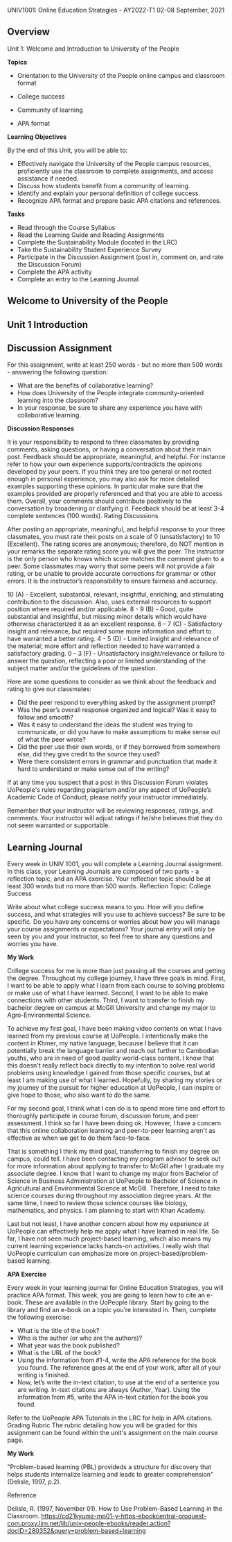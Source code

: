 UNIV1001: Online Education Strategies - AY2022-T1
02-08 September, 2021

## Overview

Unit 1: Welcome and Introduction to University of the People

**Topics**

-   Orientation to the University of the People online campus and classroom format
    
-   College success
    
-   Community of learning
    
-   APA format
    

**Learning Objectives**

By the end of this Unit, you will be able to:
-   Effectively navigate the University of the People campus resources, proficiently use the classroom to complete assignments, and access assistance if needed.    
-   Discuss how students benefit from a community of learning.    
-   Identify and explain your personal definition of college success.    
-   Recognize APA format and prepare basic APA citations and references.
    

**Tasks**
-   Read through the Course Syllabus
-   Read the Learning Guide and Reading Assignments
-   Complete the Sustainability Module (located in the LRC)   
-   Take the Sustainability Student Experience Survey    
-   Participate in the Discussion Assignment (post in, comment on, and rate the Discussion Forum)    
-   Complete the APA activity    
-   Complete an entry to the Learning Journal    

## Welcome to University of the People

## Unit 1 Introduction

## Discussion Assignment

For this assignment, write at least 250 words - but no more than 500 words - answering the following question:
- What are the benefits of collaborative learning?
- How does University of the People integrate community-oriented learning into the classroom?
- In your response, be sure to share any experience you have with collaborative learning.

**Discussion Responses**

It is your responsibility to respond to three classmates by providing comments, asking questions, or having a conversation about their main post. Feedback should be appropriate, meaningful, and helpful. For instance refer to how your own experience supports/contradicts the opinions developed by your peers. If you think they are too general or not rooted enough in personal experience, you may also ask for more detailed examples supporting these opinions. In particular make sure that the examples provided are properly referenced and that you are able to access them. Overall, your comments should contribute positively to the conversation by broadening or clarifying it. Feedback should be at least 3-4 complete sentences (100 words). Rating Discussions

After posting an appropriate, meaningful, and helpful response to your three classmates, you must rate their posts on a scale of 0 (unsatisfactory) to 10 (Excellent). The rating scores are anonymous; therefore, do NOT mention in your remarks the separate rating score you will give the peer. The instructor is the only person who knows which score matches the comment given to a peer. Some classmates may worry that some peers will not provide a fair rating, or be unable to provide accurate corrections for grammar or other errors. It is the instructor’s responsibility to ensure fairness and accuracy.

10 (A) - Excellent, substantial, relevant, insightful, enriching, and stimulating contribution to the discussion. Also, uses external resources to support position where required and/or applicable. 8 - 9 (B) - Good, quite substantial and insightful, but missing minor details which would have otherwise characterized it as an excellent response. 6 - 7 (C) - Satisfactory insight and relevance, but required some more information and effort to have warranted a better rating. 4 - 5 (D) - Limited insight and relevance of the material; more effort and reflection needed to have warranted a satisfactory grading. 0 - 3 (F) - Unsatisfactory insight/relevance or failure to answer the question, reflecting a poor or limited understanding of the subject matter and/or the guidelines of the question.

Here are some questions to consider as we think about the feedback and rating to give our classmates:

-   Did the peer respond to everything asked by the assignment prompt?
-   Was the peer’s overall response organized and logical? Was it easy to follow and smooth?
-   Was it easy to understand the ideas the student was trying to communicate, or did you have to make assumptions to make sense out of what the peer wrote?
-   Did the peer use their own words, or if they borrowed from somewhere else, did they give credit to the source they used?
-   Were there consistent errors in grammar and punctuation that made it hard to understand or make sense out of the writing?
    

If at any time you suspect that a post in this Discussion Forum violates UoPeople's rules regarding plagiarism and/or any aspect of UoPeople’s Academic Code of Conduct, please notify your instructor immediately.

Remember that your instructor will be reviewing responses, ratings, and comments. Your instructor will adjust ratings if he/she believes that they do not seem warranted or supportable.

## Learning Journal

Every week in UNIV 1001, you will complete a Learning Journal assignment. In this class, your Learning Journals are composed of two parts - a reflection topic, and an APA exercise. Your reflection topic should be at least 300 words but no more than 500 words. Reflection Topic: College Success

Write about what college success means to you. How will you define success, and what strategies will you use to achieve success? Be sure to be specific. Do you have any concerns or worries about how you will manage your course assignments or expectations? Your journal entry will only be seen by you and your instructor, so feel free to share any questions and worries you have.

**My Work**

College success for me is more than just passing all the courses and getting the degree. Throughout my college journey, I have three goals in mind. First, I want to be able to apply what I learn from each course to solving problems or make use of what I have learned. Second, I want to be able to make connections with other students. Third, I want to transfer to finish my bachelor degree on campus at McGill University and change my major to Agro-Environmental Science.

To achieve my first goal, I have been making video contents on what I have learned from my previous course at UoPeople. I intentionally make the content in Khmer, my native language, because I believe that it can potentially break the language barrier and reach out further to Cambodian youths, who are in need of good quality world-class content. I know that this doesn't really reflect back directly to my intention to solve real world problems using knowledge I gained from those specific courses, but at least I am making use of what I learned. Hopefully, by sharing my stories or my journey of the pursuit for higher education at UoPeople, I can inspire or give hope to those, who also want to do the same.

For my second goal, I think what I can do is to spend more time and effort to thoroughly participate in course forum, discussion forum, and peer assessment. I think so far I have been doing ok. However, I have a concern that this online collaboration learning and peer-to-peer learning aren't as effective as when we get to do them face-to-face.

That is something I think my third goal, transferring to finish my degree on campus, could tell. I have been contacting my program advisor to seek out for more information about applying to transfer to McGill after I graduate my associate degree. I know that I want to change my major from Bachelor of Science in Business Administration at UoPeople to Bachelor of Science in Agricultural and Environmental Science at McGill. Therefore, I need to take science courses during throughout my association degree years. At the same time, I need to review those science courses like biology, mathematics, and physics. I am planning to start with Khan Academy.

Last but not least, I have another concern about how my experience at UoPeople can effectively help me apply what I have learned in real life. So far, I have not seen much project-based learning, which also means my current learning experience lacks hands-on activities. I really wish that UoPeople curriculum can emphasize more on project-based/problem-based learning.

**APA Exercise**

Every week in your learning journal for Online Education Strategies, you will practice APA format. This week, you are going to learn how to cite an e-book. These are available in the UoPeople library. Start by going to the library and find an e-book on a topic you’re interested in. Then, complete the following exercise:

-   What is the title of the book?
-   Who is the author (or who are the authors)?
-   What year was the book published?
-   What is the URL of the book? 
-   Using the information from #1-4, write the APA reference for the book you found. The reference goes at the end of your work, after all of your writing is finished.
-   Now, let’s write the in-text citation, to use at the end of a sentence you are writing. In-text citations are always (Author, Year). Using the information from #5, write the APA in-text citation for the book you found.
    

Refer to the UoPeople APA Tutorials in the LRC for help in APA citations. Grading Rubric The rubric detailing how you will be graded for this assignment can be found within the unit's assignment on the main course page.

**My Work**

"Problem-based learning (PBL) provideds a structure for discovery that helps students internalize learning and leads to greater comprehension" (Delisle, 1997, p.2).

Reference

Delisle, R. (1997, November 01). How to Use Problem-Based Learning in the Classroom. https://cd21kyumz-mp01-y-https-ebookcentral-proquest-com.proxy.lirn.net/lib/univ-people-ebooks/reader.action?docID=280352&query=problem-based+learning 	